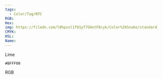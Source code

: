 ```yaml
---
tags:
  - Color/Tag/NTC
RGB:
Hex:
img: https://filedn.com/l0hpzxl1f01yT7GHxtF8cyk/Color%20Snake/standard_csv_to_svg/%23/BFFF00.svg
CMYK:
HSL:
Name:
---
```

Lime
```palette
#BFFF00
```
RGB
